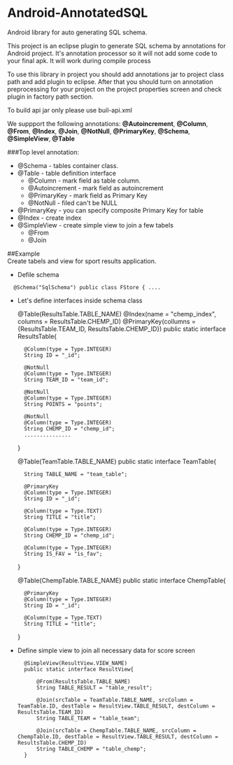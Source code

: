 Android-AnnotatedSQL
====================

Android library for auto generating SQL schema. 

This project is an eclipse plugin to generate SQL schema by annotations for Android project. It's annotation processor so it will not add some code to your final apk.
It will work during compile process

To use this library in project you should add annotations jar to project class path  and add plugin to eclipse. After that you should turn on annotation preprocessing for your project on the project properties screen and check plugin in factory path section.

To build api jar only please use buil-api.xml

We suppport the following annotations: **@Autoincrement**, **@Column**, **@From**, **@Index**, **@Join**, **@NotNull**, **@PrimaryKey**, **@Schema**, **@SimpleView**, **@Table**

###Top level annotation:
* @Schema - tables container class. 
* @Table - table definition interface
	* @Column - mark field as table column. 
    * @Autoincrement - mark field as autoincrement
    * @PrimaryKey - mark field as Primary Key    
    * @NotNull - filed can't be NULL
* @PrimaryKey - you can specify composite Primary Key for table
* @Index - create index
* @SimpleView - create simple view to join a few tabels
	* @From
    * @Join
    
##Example    
Create tabels and view for sport results application.

* Defile schema

`	@Schema("SqlSchema")
	public class FStore {
	....
`

* Let's define interfaces inside schema class


	@Table(ResultsTable.TABLE_NAME)
	@Index(name = "chemp_index", columns = ResultsTable.CHEMP_ID)
	@PrimaryKey(collumns = {ResultsTable.TEAM_ID, ResultsTable.CHEMP_ID})
	public static interface ResultsTable{
    
		@Column(type = Type.INTEGER)
		String ID = "_id";
        
    	@NotNull
		@Column(type = Type.INTEGER)
		String TEAM_ID = "team_id";
        
		@NotNull
		@Column(type = Type.INTEGER)
		String POINTS = "points";
        
		@NotNull
		@Column(type = Type.INTEGER)
		String CHEMP_ID = "chemp_id";
        ...............
    }
    
    @Table(TeamTable.TABLE_NAME)
	public static interface TeamTable{
		
		String TABLE_NAME = "team_table";

		@PrimaryKey
		@Column(type = Type.INTEGER)
		String ID = "_id";
		
		@Column(type = Type.TEXT)
		String TITLE = "title";
		
		@Column(type = Type.INTEGER)
		String CHEMP_ID = "chemp_id";
		
		@Column(type = Type.INTEGER)
		String IS_FAV = "is_fav";
	}
    
    @Table(ChempTable.TABLE_NAME)
	public static interface ChempTable{
		

		@PrimaryKey
		@Column(type = Type.INTEGER)
		String ID = "_id";
		
		@Column(type = Type.TEXT)
		String TITLE = "title";
        
    }

* Define simple view to join all necessary data for score screen

		@SimpleView(ResultView.VIEW_NAME)
		public static interface ResultView{
		
			@From(ResultsTable.TABLE_NAME)
			String TABLE_RESULT = "table_result";
		
			@Join(srcTable = TeamTable.TABLE_NAME, srcColumn = TeamTable.ID, destTable = ResultView.TABLE_RESULT, destColumn = ResultsTable.TEAM_ID)
			String TABLE_TEAM = "table_team";
		
			@Join(srcTable = ChempTable.TABLE_NAME, srcColumn = ChempTable.ID, destTable = ResultView.TABLE_RESULT, destColumn = ResultsTable.CHEMP_ID)
			String TABLE_CHEMP = "table_chemp";
		}
